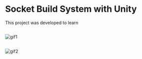 # Socket Build System with Unity

This project was developed to learn

##
![gif1](https://github.com/nbc-hub/SocketBuildSystem/assets/74993460/43d05c7b-03ea-4c37-bcea-dfdd157dc0eb)
##
![gif2](https://github.com/nbc-hub/SocketBuildSystem/assets/74993460/1b0908ad-f928-4242-92e3-41a3b848a850)
